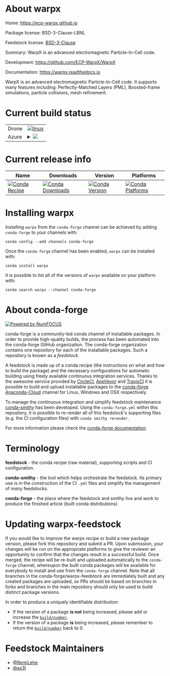 About warpx
===========

Home: https://ecp-warpx.github.io

Package license: BSD-3-Clause-LBNL

Feedstock license: [BSD-3-Clause](https://github.com/conda-forge/warpx-feedstock/blob/master/LICENSE.txt)

Summary: WarpX is an advanced electromagnetic Particle-In-Cell code.

Development: https://github.com/ECP-WarpX/WarpX

Documentation: https://warpx.readthedocs.io

WarpX is an advanced electromagnetic Particle-In-Cell code.
It supports many features including: Perfectly-Matched Layers (PML),
Boosted-frame simulations, particle collisions, mesh refinement.


Current build status
====================


<table><tr>
    <td>Drone</td>
    <td>
      <a href="https://cloud.drone.io/conda-forge/warpx-feedstock">
        <img alt="linux" src="https://img.shields.io/drone/build/conda-forge/warpx-feedstock/master.svg?label=Linux">
      </a>
    </td>
  </tr>
    
  <tr>
    <td>Azure</td>
    <td>
      <details>
        <summary>
          <a href="https://dev.azure.com/conda-forge/feedstock-builds/_build/latest?definitionId=11275&branchName=master">
            <img src="https://dev.azure.com/conda-forge/feedstock-builds/_apis/build/status/warpx-feedstock?branchName=master">
          </a>
        </summary>
        <table>
          <thead><tr><th>Variant</th><th>Status</th></tr></thead>
          <tbody><tr>
              <td>linux_64_boost_cpp1.72.0</td>
              <td>
                <a href="https://dev.azure.com/conda-forge/feedstock-builds/_build/latest?definitionId=11275&branchName=master">
                  <img src="https://dev.azure.com/conda-forge/feedstock-builds/_apis/build/status/warpx-feedstock?branchName=master&jobName=linux&configuration=linux_64_boost_cpp1.72.0" alt="variant">
                </a>
              </td>
            </tr><tr>
              <td>linux_64_boost_cpp1.74.0</td>
              <td>
                <a href="https://dev.azure.com/conda-forge/feedstock-builds/_build/latest?definitionId=11275&branchName=master">
                  <img src="https://dev.azure.com/conda-forge/feedstock-builds/_apis/build/status/warpx-feedstock?branchName=master&jobName=linux&configuration=linux_64_boost_cpp1.74.0" alt="variant">
                </a>
              </td>
            </tr><tr>
              <td>linux_aarch64_boost_cpp1.72.0</td>
              <td>
                <a href="https://dev.azure.com/conda-forge/feedstock-builds/_build/latest?definitionId=11275&branchName=master">
                  <img src="https://dev.azure.com/conda-forge/feedstock-builds/_apis/build/status/warpx-feedstock?branchName=master&jobName=linux&configuration=linux_aarch64_boost_cpp1.72.0" alt="variant">
                </a>
              </td>
            </tr><tr>
              <td>linux_aarch64_boost_cpp1.74.0</td>
              <td>
                <a href="https://dev.azure.com/conda-forge/feedstock-builds/_build/latest?definitionId=11275&branchName=master">
                  <img src="https://dev.azure.com/conda-forge/feedstock-builds/_apis/build/status/warpx-feedstock?branchName=master&jobName=linux&configuration=linux_aarch64_boost_cpp1.74.0" alt="variant">
                </a>
              </td>
            </tr><tr>
              <td>linux_ppc64le_boost_cpp1.72.0</td>
              <td>
                <a href="https://dev.azure.com/conda-forge/feedstock-builds/_build/latest?definitionId=11275&branchName=master">
                  <img src="https://dev.azure.com/conda-forge/feedstock-builds/_apis/build/status/warpx-feedstock?branchName=master&jobName=linux&configuration=linux_ppc64le_boost_cpp1.72.0" alt="variant">
                </a>
              </td>
            </tr><tr>
              <td>linux_ppc64le_boost_cpp1.74.0</td>
              <td>
                <a href="https://dev.azure.com/conda-forge/feedstock-builds/_build/latest?definitionId=11275&branchName=master">
                  <img src="https://dev.azure.com/conda-forge/feedstock-builds/_apis/build/status/warpx-feedstock?branchName=master&jobName=linux&configuration=linux_ppc64le_boost_cpp1.74.0" alt="variant">
                </a>
              </td>
            </tr><tr>
              <td>osx_64_boost_cpp1.72.0</td>
              <td>
                <a href="https://dev.azure.com/conda-forge/feedstock-builds/_build/latest?definitionId=11275&branchName=master">
                  <img src="https://dev.azure.com/conda-forge/feedstock-builds/_apis/build/status/warpx-feedstock?branchName=master&jobName=osx&configuration=osx_64_boost_cpp1.72.0" alt="variant">
                </a>
              </td>
            </tr><tr>
              <td>osx_64_boost_cpp1.74.0</td>
              <td>
                <a href="https://dev.azure.com/conda-forge/feedstock-builds/_build/latest?definitionId=11275&branchName=master">
                  <img src="https://dev.azure.com/conda-forge/feedstock-builds/_apis/build/status/warpx-feedstock?branchName=master&jobName=osx&configuration=osx_64_boost_cpp1.74.0" alt="variant">
                </a>
              </td>
            </tr>
          </tbody>
        </table>
      </details>
    </td>
  </tr>
</table>

Current release info
====================

| Name | Downloads | Version | Platforms |
| --- | --- | --- | --- |
| [![Conda Recipe](https://img.shields.io/badge/recipe-warpx-green.svg)](https://anaconda.org/conda-forge/warpx) | [![Conda Downloads](https://img.shields.io/conda/dn/conda-forge/warpx.svg)](https://anaconda.org/conda-forge/warpx) | [![Conda Version](https://img.shields.io/conda/vn/conda-forge/warpx.svg)](https://anaconda.org/conda-forge/warpx) | [![Conda Platforms](https://img.shields.io/conda/pn/conda-forge/warpx.svg)](https://anaconda.org/conda-forge/warpx) |

Installing warpx
================

Installing `warpx` from the `conda-forge` channel can be achieved by adding `conda-forge` to your channels with:

```
conda config --add channels conda-forge
```

Once the `conda-forge` channel has been enabled, `warpx` can be installed with:

```
conda install warpx
```

It is possible to list all of the versions of `warpx` available on your platform with:

```
conda search warpx --channel conda-forge
```


About conda-forge
=================

[![Powered by NumFOCUS](https://img.shields.io/badge/powered%20by-NumFOCUS-orange.svg?style=flat&colorA=E1523D&colorB=007D8A)](http://numfocus.org)

conda-forge is a community-led conda channel of installable packages.
In order to provide high-quality builds, the process has been automated into the
conda-forge GitHub organization. The conda-forge organization contains one repository
for each of the installable packages. Such a repository is known as a *feedstock*.

A feedstock is made up of a conda recipe (the instructions on what and how to build
the package) and the necessary configurations for automatic building using freely
available continuous integration services. Thanks to the awesome service provided by
[CircleCI](https://circleci.com/), [AppVeyor](https://www.appveyor.com/)
and [TravisCI](https://travis-ci.com/) it is possible to build and upload installable
packages to the [conda-forge](https://anaconda.org/conda-forge)
[Anaconda-Cloud](https://anaconda.org/) channel for Linux, Windows and OSX respectively.

To manage the continuous integration and simplify feedstock maintenance
[conda-smithy](https://github.com/conda-forge/conda-smithy) has been developed.
Using the ``conda-forge.yml`` within this repository, it is possible to re-render all of
this feedstock's supporting files (e.g. the CI configuration files) with ``conda smithy rerender``.

For more information please check the [conda-forge documentation](https://conda-forge.org/docs/).

Terminology
===========

**feedstock** - the conda recipe (raw material), supporting scripts and CI configuration.

**conda-smithy** - the tool which helps orchestrate the feedstock.
                   Its primary use is in the construction of the CI ``.yml`` files
                   and simplify the management of *many* feedstocks.

**conda-forge** - the place where the feedstock and smithy live and work to
                  produce the finished article (built conda distributions)


Updating warpx-feedstock
========================

If you would like to improve the warpx recipe or build a new
package version, please fork this repository and submit a PR. Upon submission,
your changes will be run on the appropriate platforms to give the reviewer an
opportunity to confirm that the changes result in a successful build. Once
merged, the recipe will be re-built and uploaded automatically to the
`conda-forge` channel, whereupon the built conda packages will be available for
everybody to install and use from the `conda-forge` channel.
Note that all branches in the conda-forge/warpx-feedstock are
immediately built and any created packages are uploaded, so PRs should be based
on branches in forks and branches in the main repository should only be used to
build distinct package versions.

In order to produce a uniquely identifiable distribution:
 * If the version of a package **is not** being increased, please add or increase
   the [``build/number``](https://conda.io/docs/user-guide/tasks/build-packages/define-metadata.html#build-number-and-string).
 * If the version of a package **is** being increased, please remember to return
   the [``build/number``](https://conda.io/docs/user-guide/tasks/build-packages/define-metadata.html#build-number-and-string)
   back to 0.

Feedstock Maintainers
=====================

* [@RemiLehe](https://github.com/RemiLehe/)
* [@ax3l](https://github.com/ax3l/)

